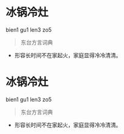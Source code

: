 # 冰锅冷灶
bien1 gu1 len3 zo5
> 东台方言词典
- 形容长时间不在家起火，家庭显得冷冷清清。

# 冰锅冷灶
bien1 gu1 len3 zo5
> 东台方言词典
- 形容长时间不在家起火，家庭显得冷冷清清。
